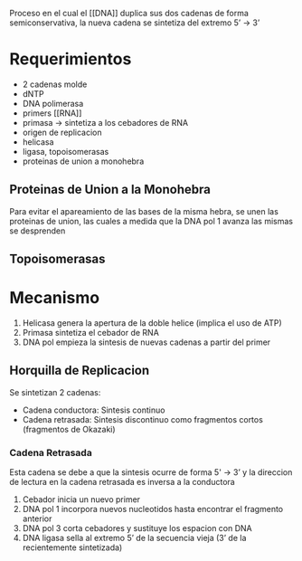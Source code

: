 Proceso en el cual el [[DNA]] duplica sus dos cadenas de forma semiconservativa, la nueva cadena se sintetiza del extremo 5’ → 3’

# Requerimientos

- 2 cadenas molde
- dNTP
- DNA polimerasa
- primers [[RNA]]
- primasa → sintetiza a los cebadores de RNA
- origen de replicacion
- helicasa
- ligasa, topoisomerasas
- proteinas de union a monohebra

## Proteinas de Union a la Monohebra

Para evitar el apareamiento de las bases de la misma hebra, se unen las proteinas de union, las cuales a medida que la DNA pol 1 avanza las mismas se desprenden

## Topoisomerasas



# Mecanismo

1. Helicasa genera la apertura de la doble helice (implica el uso de ATP)
2. Primasa sintetiza el cebador de RNA
3. DNA pol empieza la sintesis de nuevas cadenas a partir del primer

## Horquilla de Replicacion

Se sintetizan 2 cadenas:
- Cadena conductora: Sintesis continuo
- Cadena retrasada: Sintesis discontinuo como fragmentos cortos (fragmentos de Okazaki)

### Cadena Retrasada

Esta cadena se debe a que la sintesis ocurre de forma 5' → 3’ y la direccion de lectura en la cadena retrasada es inversa a la conductora

1. Cebador inicia un nuevo primer
2. DNA pol 1 incorpora nuevos nucleotidos hasta encontrar el fragmento anterior
3. DNA pol 3 corta cebadores y sustituye los espacion con DNA
4. DNA ligasa sella al extremo 5’ de la secuencia vieja (3’ de la recientemente sintetizada)
